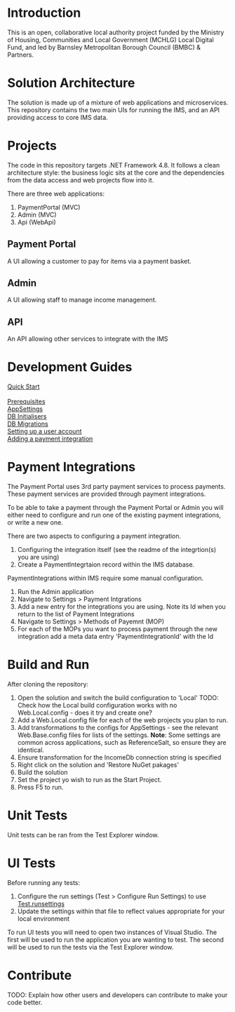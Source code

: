 # Introduction 
This is an open, collaborative local authority project funded by the Ministry of Housing, Communities and Local Government (MCHLG) Local Digital Fund, and led by Barnsley Metropolitan Borough Council (BMBC) & Partners.

# Solution Architecture

The solution is made up of a mixture of web applications and microservices.
This repository contains the two main UIs for running the IMS, and an API providing access to core IMS data.

# Projects

The code in this repository targets .NET Framework 4.8.
It follows a clean architecture style: the business logic sits at the core and the dependencies from the data access and web projects flow into it.

There are three web applications:

1. PaymentPortal (MVC)
2. Admin (MVC)
3. Api (WebApi)

## Payment Portal
A UI allowing a customer to pay for items via a payment basket.

## Admin
A UI allowing staff to manage income management.

## API
An API allowing other services to integrate with the IMS

# Development Guides

[Quick Start](\docs\quick-start.md)  
<br>
[Prerequisites](\docs\prerequisites.md)  
[AppSettings](\docs\app-settings.md)  
[DB Initialisers](\docs\db-initialisers.md)  
[DB Migrations](\docs\db-migrations.md)  
[Setting up a user account](\docs\setting-up-a-user-account.md)  
[Adding a payment integration](\docs\adding-a-payment-integration.md)  










# Payment Integrations

The Payment Portal uses 3rd party payment services to process payments.
These payment services are provided through payment integrations.

To be able to take a payment through the Payment Portal or Admin you will either need to configure and run one of the existing payment integrations, or write a new one.

There are two aspects to configuring a payment integration. 
1. Configuring the integration itself (see the readme of the integrtion(s) you are using)
2. Create a PaymentIntegrtaion record within the IMS database.

PaymentIntegrations within IMS require some manual configuration.
1. Run the Admin application
2. Navigate to Settings > Payment Intgrations
3. Add a new entry for the integrations you are using. Note its Id when you return to the list of Payment Integrations
4. Navigate to Settings > Methods of Payemnt (MOP)
5. For each of the MOPs you want to process payment through the new integration add a meta data entry 'PaymentIntegrationId' with the Id





# Build and Run

After cloning the repository:

1. Open the solution and switch the build configuration to 'Local'
TODO: Check how the Local build configuration works with no Web.Local.config - does it try and create one?
2. Add a Web.Local.config file for each of the web projects you plan to run. 
3. Add transformations to the configs for AppSettings - see the relevant Web.Base.config files for lists of the settings.
**Note**: Some settings are common across applications, such as ReferenceSalt, so ensure they are identical.</i>
4. Ensure  transformation for the IncomeDb connection string is specified
5. Right click on the solution and 'Restore NuGet pakages'
6. Build the solution 
7. Set the project yo wish to run as the Start Project.
8. Press F5 to run. 



# Unit Tests
Unit tests can be ran from the Test Explorer window.

# UI Tests
Before running any tests:
1. Configure the run settings (Test > Configure Run Settings) to use [Test.runsettings](\src\Test.runsettings)
2. Update the settings within that file to reflect values appropriate for your local environment

To run UI tests you will need to open two instances of Visual Studio.
The first will be used to run the application you are wanting to test. 
The second will be used to run the tests via the Test Explorer window.


# Contribute
TODO: Explain how other users and developers can contribute to make your code better. 

